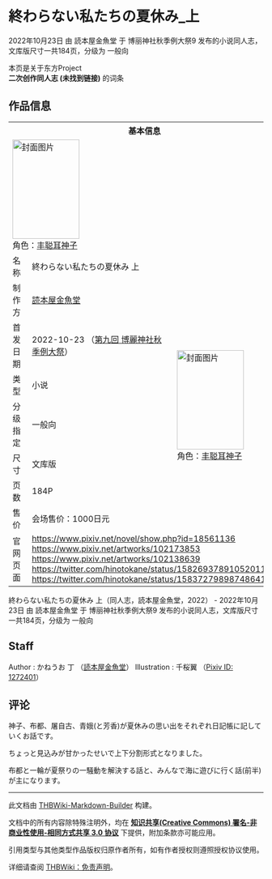 # 終わらない私たちの夏休み_上

<!-- source html: G:\repos\THBWiki-Markdown-Builder\THBWikiMarkdown\Temp\main\4\40\ns0%3A%E7%B5%82%E3%82%8F%E3%82%89%E3%81%AA%E3%81%84%E7%A7%81%E3%81%9F%E3%81%A1%E3%81%AE%E5%A4%8F%E4%BC%91%E3%81%BF_%E4%B8%8A.html -->

2022年10月23日 由 読本屋金魚堂 于 博丽神社秋季例大祭9 发布的小说同人志，文库版尺寸一共184页，分级为 一般向

本页是关于东方Project  
 **二次创作同人志 (未找到链接)** 的词条

## 作品信息

<table><tbody><tr><th colspan="3">基本信息</th></tr><tr><td class="cover-artwork-mobile" colspan="2"><a href="./文件-終わらない私たちの夏休み_上封面.jpg.md" class="image" title="封面图片"><img alt="封面图片" src="https://upload.thwiki.cc/thumb/9/9a/%E7%B5%82%E3%82%8F%E3%82%89%E3%81%AA%E3%81%84%E7%A7%81%E3%81%9F%E3%81%A1%E3%81%AE%E5%A4%8F%E4%BC%91%E3%81%BF_%E4%B8%8A%E5%B0%81%E9%9D%A2.jpg/132px-%E7%B5%82%E3%82%8F%E3%82%89%E3%81%AA%E3%81%84%E7%A7%81%E3%81%9F%E3%81%A1%E3%81%AE%E5%A4%8F%E4%BC%91%E3%81%BF_%E4%B8%8A%E5%B0%81%E9%9D%A2.jpg" decoding="async" loading="lazy" width="132" height="196" srcset="https://upload.thwiki.cc/thumb/9/9a/%E7%B5%82%E3%82%8F%E3%82%89%E3%81%AA%E3%81%84%E7%A7%81%E3%81%9F%E3%81%A1%E3%81%AE%E5%A4%8F%E4%BC%91%E3%81%BF_%E4%B8%8A%E5%B0%81%E9%9D%A2.jpg/199px-%E7%B5%82%E3%82%8F%E3%82%89%E3%81%AA%E3%81%84%E7%A7%81%E3%81%9F%E3%81%A1%E3%81%AE%E5%A4%8F%E4%BC%91%E3%81%BF_%E4%B8%8A%E5%B0%81%E9%9D%A2.jpg 1.5x, https://upload.thwiki.cc/thumb/9/9a/%E7%B5%82%E3%82%8F%E3%82%89%E3%81%AA%E3%81%84%E7%A7%81%E3%81%9F%E3%81%A1%E3%81%AE%E5%A4%8F%E4%BC%91%E3%81%BF_%E4%B8%8A%E5%B0%81%E9%9D%A2.jpg/265px-%E7%B5%82%E3%82%8F%E3%82%89%E3%81%AA%E3%81%84%E7%A7%81%E3%81%9F%E3%81%A1%E3%81%AE%E5%A4%8F%E4%BC%91%E3%81%BF_%E4%B8%8A%E5%B0%81%E9%9D%A2.jpg 2x" data-file-width="811" data-file-height="1200"></a><div class="cover-char">角色：<a href="./丰聪耳神子.md" title="丰聪耳神子">丰聪耳神子</a></div></td>
</tr><tr><td class="label">名称</td><td colspan="2"> 終わらない私たちの夏休み 上 </td></tr><tr><td class="label">制作方</td><td><a href="./読本屋金魚堂.md" title="読本屋金魚堂">読本屋金魚堂</a></td><td class="cover-artwork" rowspan="7" style="min-width:196px;"><a href="./文件-終わらない私たちの夏休み_上封面.jpg.md" class="image" title="封面图片"><img alt="封面图片" src="https://upload.thwiki.cc/thumb/9/9a/%E7%B5%82%E3%82%8F%E3%82%89%E3%81%AA%E3%81%84%E7%A7%81%E3%81%9F%E3%81%A1%E3%81%AE%E5%A4%8F%E4%BC%91%E3%81%BF_%E4%B8%8A%E5%B0%81%E9%9D%A2.jpg/132px-%E7%B5%82%E3%82%8F%E3%82%89%E3%81%AA%E3%81%84%E7%A7%81%E3%81%9F%E3%81%A1%E3%81%AE%E5%A4%8F%E4%BC%91%E3%81%BF_%E4%B8%8A%E5%B0%81%E9%9D%A2.jpg" decoding="async" loading="lazy" width="132" height="196" srcset="https://upload.thwiki.cc/thumb/9/9a/%E7%B5%82%E3%82%8F%E3%82%89%E3%81%AA%E3%81%84%E7%A7%81%E3%81%9F%E3%81%A1%E3%81%AE%E5%A4%8F%E4%BC%91%E3%81%BF_%E4%B8%8A%E5%B0%81%E9%9D%A2.jpg/199px-%E7%B5%82%E3%82%8F%E3%82%89%E3%81%AA%E3%81%84%E7%A7%81%E3%81%9F%E3%81%A1%E3%81%AE%E5%A4%8F%E4%BC%91%E3%81%BF_%E4%B8%8A%E5%B0%81%E9%9D%A2.jpg 1.5x, https://upload.thwiki.cc/thumb/9/9a/%E7%B5%82%E3%82%8F%E3%82%89%E3%81%AA%E3%81%84%E7%A7%81%E3%81%9F%E3%81%A1%E3%81%AE%E5%A4%8F%E4%BC%91%E3%81%BF_%E4%B8%8A%E5%B0%81%E9%9D%A2.jpg/265px-%E7%B5%82%E3%82%8F%E3%82%89%E3%81%AA%E3%81%84%E7%A7%81%E3%81%9F%E3%81%A1%E3%81%AE%E5%A4%8F%E4%BC%91%E3%81%BF_%E4%B8%8A%E5%B0%81%E9%9D%A2.jpg 2x" data-file-width="811" data-file-height="1200"></a><div class="cover-char">角色：<a href="./丰聪耳神子.md" title="丰聪耳神子">丰聪耳神子</a></div></td>
</tr><tr><td class="label">首发日期</td><td>2022-10-23&#160;（<a href="/展会作品列表?e=%E5%8D%9A%E4%B8%BD%E7%A5%9E%E7%A4%BE%E7%A7%8B%E5%AD%A3%E4%BE%8B%E5%A4%A7%E7%A5%AD%239">第九回 博麗神社秋季例大祭</a>）</td></tr><tr><td class="label">类型</td><td>小说</td></tr><tr><td class="label">分级指定</td><td>一般向</td></tr><tr><td class="label">尺寸</td><td>文库版</td></tr><tr><td class="label">页数</td><td>184P</td></tr><tr><td class="label">售价</td><td>会场售价：1000日元</td></tr>
<tr><td class="label">官网页面</td><td colspan="2"><a rel="nofollow" class="external free" href="https://www.pixiv.net/novel/show.php?id=18561136">https://www.pixiv.net/novel/show.php?id=18561136</a><br><a rel="nofollow" class="external free" href="https://www.pixiv.net/artworks/102173853">https://www.pixiv.net/artworks/102173853</a><br><a rel="nofollow" class="external free" href="https://www.pixiv.net/artworks/102138639">https://www.pixiv.net/artworks/102138639</a><br><a rel="nofollow" class="external free" href="https://twitter.com/hinotokane/status/1582693789105201153">https://twitter.com/hinotokane/status/1582693789105201153</a><br><a rel="nofollow" class="external free" href="https://twitter.com/hinotokane/status/1583727989874864129">https://twitter.com/hinotokane/status/1583727989874864129</a></td></tr></tbody></table>

終わらない私たちの夏休み 上（同人志，読本屋金魚堂，2022） - 2022年10月23日 由 読本屋金魚堂 于 博丽神社秋季例大祭9 发布的小说同人志，文库版尺寸一共184页，分级为 一般向

## Staff
Author
: かねうお 丁 （[読本屋金魚堂](./読本屋金魚堂.md)）
Illustration
: 千桜翼 （[Pixiv ID: 1272401](https://www.pixiv.net/users/1272401)）


## 评论

  
神子、布都、屠自古、青娥(と芳香)が夏休みの思い出をそれぞれ日記帳に記していくお話です。  

ちょっと見込みが甘かったせいで上下分割形式となりました。  

布都と一輪が夏祭りの一騒動を解決する話と、みんなで海に遊びに行く話(前半)が主になります。
  


  
  

  





---

此文档由 [THBWiki-Markdown-Builder](https://github.com/Delsin-Yu/THBWiki-Markdown-Builder) 构建。

文档中的所有内容除特殊注明外，均在 [**知识共享(Creative Commons) 署名-非商业性使用-相同方式共享 3.0 协议**](https://creativecommons.org/licenses/by-sa/3.0/deed.zh-hans) 下提供，附加条款亦可能应用。

引用类型与其他类型作品版权归原作者所有，如有作者授权则遵照授权协议使用。

详细请查阅 [THBWiki：免责声明](https://thbwiki.cc/THBWiki:%E5%85%8D%E8%B4%A3%E5%A3%B0%E6%98%8E)。

